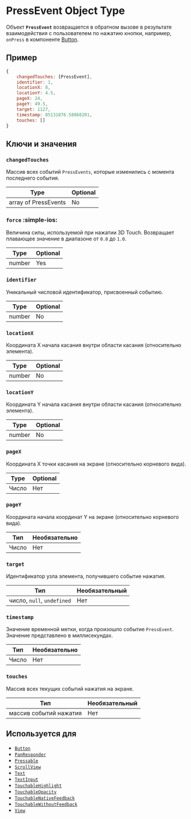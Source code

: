 # PressEvent Object Type

Объект **`PressEvent`** возвращается в обратном вызове в результате взаимодействия с пользователем по нажатию кнопки, например, `onPress` в компоненте [Button](button.md).

## Пример

```js
{
    changedTouches: [PressEvent],
    identifier: 1,
    locationX: 8,
    locationY: 4.5,
    pageX: 24,
    pageY: 49.5,
    target: 1127,
    timestamp: 85131876.58868201,
    touches: []
}
```

## Ключи и значения

### `changedTouches`

Массив всех событий `PressEvents`, которые изменились с момента последнего события.

| Type                 | Optional |
| -------------------- | -------- |
| array of PressEvents | No       |

### `force` :simple-ios:

Величина силы, используемой при нажатии 3D Touch. Возвращает плавающее значение в диапазоне от `0.0` до `1.0`.

| Type   | Optional |
| ------ | -------- |
| number | Yes      |

### `identifier`

Уникальный числовой идентификатор, присвоенный событию.

| Type   | Optional |
| ------ | -------- |
| number | No       |

### `locationX`

Координата X начала касания внутри области касания (относительно элемента).

| Type   | Optional |
| ------ | -------- |
| number | No       |

### `locationY`

Координата Y начала касания внутри области касания (относительно элемента).

| Type   | Optional |
| ------ | -------- |
| number | No       |

### `pageX`

Координата X точки касания на экране (относительно корневого вида).

| Type  | Optional |
| ----- | -------- |
| Число | Нет      |

### `pageY`

Координата начала координат Y на экране (относительно корневого вида).

| Тип   | Необязательно |
| ----- | ------------- |
| Число | Нет           |

### `target`

Идентификатор узла элемента, получившего событие нажатия.

| Тип                        | Необязательный |
| -------------------------- | -------------- |
| число, `null`, `undefined` | Нет            |

### `timestamp`

Значение временной метки, когда произошло событие `PressEvent`. Значение представлено в миллисекундах.

| Тип   | Необязательно |
| ----- | ------------- |
| Число | Нет           |

### `touches`

Массив всех текущих событий нажатия на экране.

| Тип                    | Необязательный |
| ---------------------- | -------------- |
| массив событий нажатия | Нет            |

## Используется для

-   [`Button`](button.md)
-   [`PanResponder`](../api/panresponder.md)
-   [`Pressable`](pressable.md)
-   [`ScrollView`](scrollview.md)
-   [`Text`](text.md)
-   [`TextInput`](textinput.md)
-   [`TouchableHighlight`](touchablenativefeedback.md)
-   [`TouchableOpacity`](touchablewithoutfeedback.md)
-   [`TouchableNativeFeedback`](touchablenativefeedback.md)
-   [`TouchableWithoutFeedback`](touchablewithoutfeedback.md)
-   [`View`](view.md)
